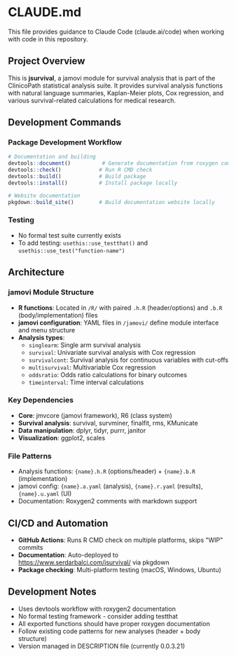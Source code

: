 # CLAUDE.md

This file provides guidance to Claude Code (claude.ai/code) when working with code in this repository.

## Project Overview

This is **jsurvival**, a jamovi module for survival analysis that is part of the ClinicoPath statistical analysis suite. It provides survival analysis functions with natural language summaries, Kaplan-Meier plots, Cox regression, and various survival-related calculations for medical research.

## Development Commands

### Package Development Workflow
```r
# Documentation and building
devtools::document()          # Generate documentation from roxygen comments
devtools::check()            # Run R CMD check 
devtools::build()            # Build package
devtools::install()          # Install package locally

# Website documentation
pkgdown::build_site()        # Build documentation website locally
```

### Testing
- No formal test suite currently exists
- To add testing: `usethis::use_testthat()` and `usethis::use_test("function-name")`

## Architecture

### jamovi Module Structure
- **R functions**: Located in `/R/` with paired `.h.R` (header/options) and `.b.R` (body/implementation) files
- **jamovi configuration**: YAML files in `/jamovi/` define module interface and menu structure
- **Analysis types**: 
  - `singlearm`: Single arm survival analysis
  - `survival`: Univariate survival analysis with Cox regression
  - `survivalcont`: Survival analysis for continuous variables with cut-offs
  - `multisurvival`: Multivariable Cox regression
  - `oddsratio`: Odds ratio calculations for binary outcomes
  - `timeinterval`: Time interval calculations

### Key Dependencies
- **Core**: jmvcore (jamovi framework), R6 (class system)
- **Survival analysis**: survival, survminer, finalfit, rms, KMunicate
- **Data manipulation**: dplyr, tidyr, purrr, janitor
- **Visualization**: ggplot2, scales

### File Patterns
- Analysis functions: `{name}.h.R` (options/header) + `{name}.b.R` (implementation)
- jamovi config: `{name}.a.yaml` (analysis), `{name}.r.yaml` (results), `{name}.u.yaml` (UI)
- Documentation: Roxygen2 comments with markdown support

## CI/CD and Automation

- **GitHub Actions**: Runs R CMD check on multiple platforms, skips "WIP" commits
- **Documentation**: Auto-deployed to https://www.serdarbalci.com/jsurvival/ via pkgdown
- **Package checking**: Multi-platform testing (macOS, Windows, Ubuntu)

## Development Notes

- Uses devtools workflow with roxygen2 documentation
- No formal testing framework - consider adding testthat
- All exported functions should have proper roxygen documentation
- Follow existing code patterns for new analyses (header + body structure)
- Version managed in DESCRIPTION file (currently 0.0.3.21)
